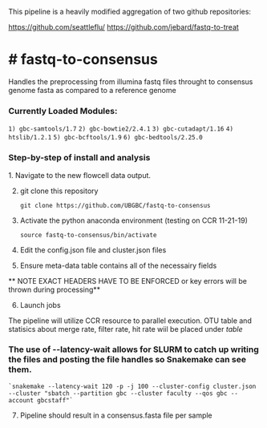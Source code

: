 This pipeline is a heavily modified aggregation of two github repositories:

https://github.com/seattleflu/
https://github.com/jebard/fastq-to-treat



<h1># fastq-to-consensus</h1>
Handles the preprocessing from illumina fastq files throught to consensus genome fasta as compared to a reference genome

<h3>Currently Loaded Modules:</h3>

  `1) gbc-samtools/1.7`
  `2) gbc-bowtie2/2.4.1`
  `3) gbc-cutadapt/1.16`
  `4) htslib/1.2.1`
  `5) gbc-bcftools/1.9`
  `6) gbc-bedtools/2.25.0`
  
<h3> Step-by-step of install and analysis </h3>
1. Navigate to the new flowcell data output.

2. git clone this repository 

    `git clone https://github.com/UBGBC/fastq-to-consensus`

3. Activate the python anaconda environment (testing on CCR 11-21-19)

    `source fastq-to-consensus/bin/activate` 

4. Edit the config.json file and cluster.json files


5. Ensure meta-data table contains all of the necessairy fields

** NOTE EXACT HEADERS HAVE TO BE ENFORCED or key errors will be thrown during processing**


6. Launch jobs

  The pipeline will utilize CCR resource to parallel execution.
  OTU table and statisics about merge rate, filter rate, hit rate wiil be placed under _table_

### The use of --latency-wait allows for SLURM to catch up writing the files and posting the file handles so Snakemake can see them.

    `snakemake --latency-wait 120 -p -j 100 --cluster-config cluster.json --cluster "sbatch --partition gbc --cluster faculty --qos gbc --account gbcstaff"`
   

7. Pipeline should result in a consensus.fasta file per sample
